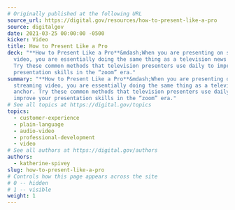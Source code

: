 ```yaml
---
# Originally published at the following URL
source_url: https://digital.gov/resources/how-to-present-like-a-pro
source: digitalgov
date: 2021-03-25 00:00:00 -0500
kicker: Video
title: How to Present Like a Pro
deck: "**How to Present Like a Pro**&mdash;When you are presenting on streaming
  video, you are essentially doing the same thing as a television news anchor.
  Try these common methods that television presenters use daily to improve your
  presentation skills in the “zoom” era."
summary: "**How to Present Like a Pro**&mdash;When you are presenting on
  streaming video, you are essentially doing the same thing as a television news
  anchor. Try these common methods that television presenters use daily to
  improve your presentation skills in the “zoom” era."
# See all topics at https://digital.gov/topics
topics:
  - customer-experience
  - plain-language
  - audio-video
  - professional-development
  - video
# See all authors at https://digital.gov/authors
authors:
  - katherine-spivey
slug: how-to-present-like-a-pro
# Controls how this page appears across the site
# 0 -- hidden
# 1 -- visible
weight: 1
---
```

